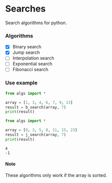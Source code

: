 # Searches
Search algorithms for python.

### Algorithms
- [x] Binary search
- [x] Jump search
- [ ] Interpolation search
- [ ] Exponential search
- [ ] Fibonacci search

### Use example
```python
from algs import *

array = [1, 3, 4, 6, 7, 9, 13]
result = b_search(array, 7)
print(result)
```  
```python
from algs import *

array = [0, 3, 5, 8, 11, 15, 23]
result = j_search(array, 7)
print(result)
```  

```shell
4
-1
```

#### Note
These algorithms only work if the array is sorted.